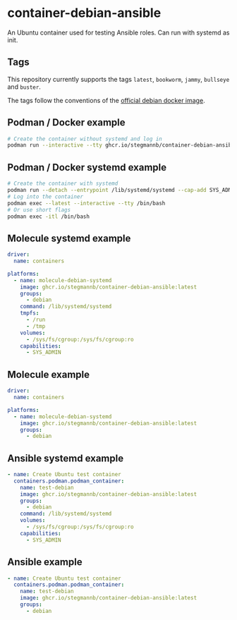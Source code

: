 # container-debian-ansible

An Ubuntu container used for testing Ansible roles.
Can run with systemd as init.

## Tags

This repository currently supports the tags `latest`, `bookworm`, `jammy`, `bullseye` and `buster`.

The tags follow the conventions of the [official debian docker image](https://hub.docker.com/_/debian).

## Podman / Docker example

```bash
# Create the container without systemd and log in
podman run --interactive --tty ghcr.io/stegmannb/container-debian-ansible:latest
```

## Podman / Docker systemd example

```bash
# Create the container with systemd
podman run --detach --entrypoint /lib/systemd/systemd --cap-add SYS_ADMIN --volume /sys/fs/cgroup:/sys/fs/cgroup:ro --systemd=true ghcr.io/stegmannb/container-debian-ansible:latest
# Log into the container
podman exec --latest --interactive --tty /bin/bash
# Or use short flags
podman exec -itl /bin/bash
```

## Molecule systemd example

```yaml
driver:
  name: containers

platforms:
  - name: molecule-debian-systemd
    image: ghcr.io/stegmannb/container-debian-ansible:latest
    groups:
      - debian
    command: /lib/systemd/systemd
    tmpfs:
      - /run
      - /tmp
    volumes:
      - /sys/fs/cgroup:/sys/fs/cgroup:ro
    capabilities:
      - SYS_ADMIN
```

## Molecule example

```yaml
driver:
  name: containers

platforms:
  - name: molecule-debian-systemd
    image: ghcr.io/stegmannb/container-debian-ansible:latest
    groups:
      - debian
```

## Ansible systemd example

```yaml
- name: Create Ubuntu test container
  containers.podman.podman_container:
    name: test-debian
    image: ghcr.io/stegmannb/container-debian-ansible:latest
    groups:
      - debian
    command: /lib/systemd/systemd
    volumes:
      - /sys/fs/cgroup:/sys/fs/cgroup:ro
    capabilities:
      - SYS_ADMIN
```

## Ansible example

```yaml
- name: Create Ubuntu test container
  containers.podman.podman_container:
    name: test-debian
    image: ghcr.io/stegmannb/container-debian-ansible:latest
    groups:
      - debian
```
